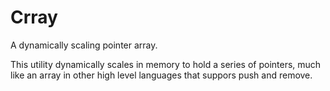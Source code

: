 # Crray

A dynamically scaling pointer array.

This utility dynamically scales in memory to hold a series of pointers, much
like an array in other high level languages that suppors push and remove.
